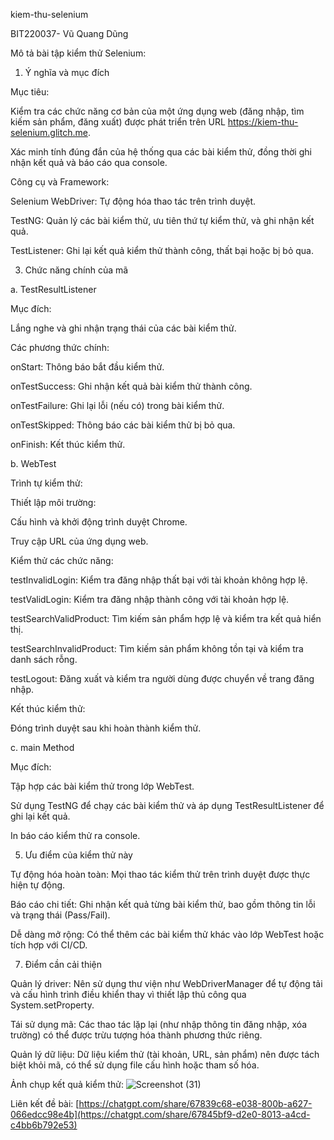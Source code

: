 kiem-thu-selenium

BIT220037- Vũ Quang Dũng

Mô tả bài tập kiểm thử Selenium:

1. Ý nghĩa và mục đích
   
Mục tiêu:

Kiểm tra các chức năng cơ bản của một ứng dụng web (đăng nhập, tìm kiếm sản phẩm, đăng xuất) được phát triển trên URL https://kiem-thu-selenium.glitch.me.

Xác minh tính đúng đắn của hệ thống qua các bài kiểm thử, đồng thời ghi nhận kết quả và báo cáo qua console.

Công cụ và Framework:

Selenium WebDriver: Tự động hóa thao tác trên trình duyệt.

TestNG: Quản lý các bài kiểm thử, ưu tiên thứ tự kiểm thử, và ghi nhận kết quả.

TestListener: Ghi lại kết quả kiểm thử thành công, thất bại hoặc bị bỏ qua.

3. Chức năng chính của mã
   
a. TestResultListener

Mục đích:

Lắng nghe và ghi nhận trạng thái của các bài kiểm thử.

Các phương thức chính:

onStart: Thông báo bắt đầu kiểm thử.

onTestSuccess: Ghi nhận kết quả bài kiểm thử thành công.

onTestFailure: Ghi lại lỗi (nếu có) trong bài kiểm thử.

onTestSkipped: Thông báo các bài kiểm thử bị bỏ qua.

onFinish: Kết thúc kiểm thử.

b. WebTest

Trình tự kiểm thử:

Thiết lập môi trường:

Cấu hình và khởi động trình duyệt Chrome.

Truy cập URL của ứng dụng web.

Kiểm thử các chức năng:

testInvalidLogin: Kiểm tra đăng nhập thất bại với tài khoản không hợp lệ.

testValidLogin: Kiểm tra đăng nhập thành công với tài khoản hợp lệ.

testSearchValidProduct: Tìm kiếm sản phẩm hợp lệ và kiểm tra kết quả hiển thị.

testSearchInvalidProduct: Tìm kiếm sản phẩm không tồn tại và kiểm tra danh sách rỗng.

testLogout: Đăng xuất và kiểm tra người dùng được chuyển về trang đăng nhập.

Kết thúc kiểm thử:

Đóng trình duyệt sau khi hoàn thành kiểm thử.

c. main Method

Mục đích:

Tập hợp các bài kiểm thử trong lớp WebTest.

Sử dụng TestNG để chạy các bài kiểm thử và áp dụng TestResultListener để ghi lại kết quả.

In báo cáo kiểm thử ra console.

5. Ưu điểm của kiểm thử này
   
Tự động hóa hoàn toàn: Mọi thao tác kiểm thử trên trình duyệt được thực hiện tự động.

Báo cáo chi tiết: Ghi nhận kết quả từng bài kiểm thử, bao gồm thông tin lỗi và trạng thái (Pass/Fail).

Dễ dàng mở rộng: Có thể thêm các bài kiểm thử khác vào lớp WebTest hoặc tích hợp với CI/CD.

7. Điểm cần cải thiện
   
Quản lý driver: Nên sử dụng thư viện như WebDriverManager để tự động tải và cấu hình trình điều khiển thay vì thiết lập thủ công qua System.setProperty.

Tái sử dụng mã: Các thao tác lặp lại (như nhập thông tin đăng nhập, xóa trường) có thể được trừu tượng hóa thành phương thức riêng.

Quản lý dữ liệu: Dữ liệu kiểm thử (tài khoản, URL, sản phẩm) nên được tách biệt khỏi mã, có thể sử dụng file cấu hình hoặc tham số hóa.

Ảnh chụp kết quả kiểm thử: ![Screenshot (31)](https://github.com/user-attachments/assets/5655bbb7-ada0-44d6-a7cc-c6dfd054fe14)


Liên kết đề bài: [https://chatgpt.com/share/67839c68-e038-800b-a627-066edcc98e4b](https://chatgpt.com/share/67845bf9-d2e0-8013-a4cd-c4bb6b792e53)
